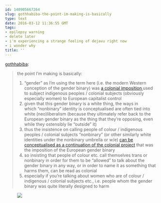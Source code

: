 ```yaml
---
id: 140905667264
slug: gothhabiba-the-point-im-making-is-basically
type: text
date: 2016-03-12 11:36:55 GMT
tags:
- epilepsy warning
- delete later
- i'm experiencing a strange feeling of dejavu right now
- i wonder why
title: ''
---
```

<p><a class="tumblr_blog" href="http://gothhabiba.tumblr.com/post/140831395408">gothhabiba</a>:</p>
<blockquote>
<p><p>the point I’m making is basically:</p>
<ol><li>“gender” as I’m using the term here (i.e. the modern Western conception of the gender binary) was <a href="http://t.umblr.com/redirect?z=http%3A%2F%2Fglobalstudies.trinity.duke.edu%2Fwp-content%2Fthemes%2Fcgsh%2Fmaterials%2FWKO%2Fv2d2_Lugones.pdf&amp;t=MzdlZTE0NTc2NzRjYWFmYWRiMGZjYjA3NDc3ZjI0YWVjNDRiNWIwYSxoVUhvUDhrVA%3D%3D">a colonial imposition </a>used to subject indigenous peoples / colonial subjects (obviously especially women) to European capitalist control<br></li>
<li>given that this gender binary is a white thing, the ways in which “nonbinary” identity is conceptualised are often tied into white (neo)liberalism (because they ultimately refer back to the European gender binary as the thing that they’re opposing, even while they ostensibly lie “outside” it)<br></li>
<li>thus the insistence on calling people of colour / indigenous peoples / colonial subjects “nonbinary” (or other similarly white identities under the nonbinary umbrella or w/e) <a href="http://gothhabiba.tumblr.com/post/137917883622/the-cistrans-binary-also-furthers-centralization" class="tumblr_blog">can be conceptualised as a continuation of the colonial project</a> that was the imposition of the European gender binary<br></li>
<li>so insisting that people of colour etc. call themselves trans or nonbinary in order for them to be “allowed” to talk about the gender binary in any way, or in order to name it as something that harms them, can be read as colonial</li>
<li>especially if you’re talking about women who are of colour / indigenous / colonial subjects etc., i.e. people whom the gender binary was quite literally designed to harm</li>
</ol></p>
</blockquote>

<figure class="tmblr-full" data-orig-height="282" data-orig-width="500"><img src="https://31.media.tumblr.com/cf54da648e87c08bc649341b3fef19a8/tumblr_inline_o3xc85MqHb1rdzs46_500.gif" data-orig-height="282" data-orig-width="500"></figure>